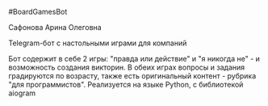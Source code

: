 #BoardGamesBot

Сафонова Арина Олеговна

Telegram-бот с настольными играми для компаний

Бот содержит в себе 2 игры: "правда или действие" и "я никогда не" - и возможность создания викторин. 
В обеих играх вопросы и задания градируются по возрасту, 
также есть оригинальный контент - рубрика "для программистов".
Реализуется на языке Python, с библиотекой aiogram